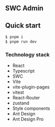 ## SWC Admin

## Quick start

```bash
$ pnpm i
$ pnpm run dev
```

### Technology stack

- React
- Typescript
- SWC
- Vite
- vite-plugin-pages
- vitest
- React-Router
- zustand
- Style components
- Ant Design
- Ant Design Pro
